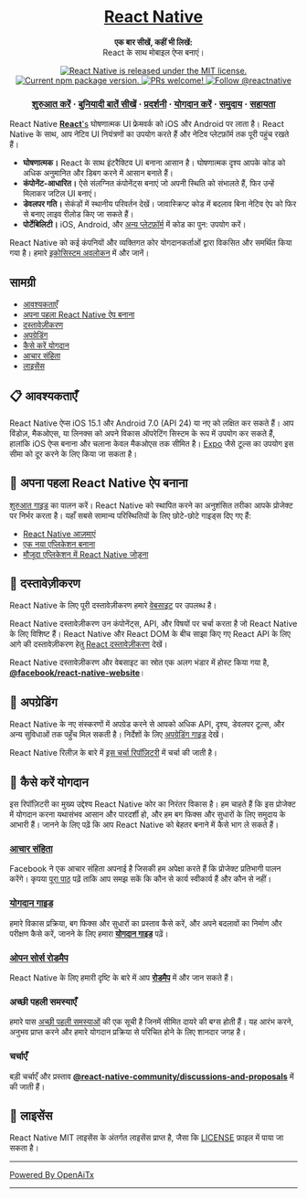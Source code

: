 <h1 align="center">
  <a href="https://reactnative.dev/">
    React Native
  </a>
</h1>

<p align="center">
  <strong>एक बार सीखें, कहीं भी लिखें:</strong><br>
  React के साथ मोबाइल ऐप्स बनाएं।
</p>

<p align="center">
  <a href="https://github.com/facebook/react-native/blob/HEAD/LICENSE">
    <img src="https://img.shields.io/badge/license-MIT-blue.svg" alt="React Native is released under the MIT license." />
  </a>
  <a href="https://www.npmjs.org/package/react-native">
    <img src="https://img.shields.io/npm/v/react-native?color=brightgreen&label=npm%20package" alt="Current npm package version." />
  </a>
  <a href="https://reactnative.dev/docs/contributing">
    <img src="https://img.shields.io/badge/PRs-welcome-brightgreen.svg" alt="PRs welcome!" />
  </a>
  <a href="https://twitter.com/intent/follow?screen_name=reactnative">
    <img src="https://img.shields.io/twitter/follow/reactnative.svg?label=Follow%20@reactnative" alt="Follow @reactnative" />
  </a>
</p>

<h3 align="center">
  <a href="https://reactnative.dev/docs/getting-started">शुरुआत करें</a>
  <span> · </span>
  <a href="https://reactnative.dev/docs/tutorial">बुनियादी बातें सीखें</a>
  <span> · </span>
  <a href="https://reactnative.dev/showcase">प्रदर्शनी</a>
  <span> · </span>
  <a href="https://reactnative.dev/docs/contributing">योगदान करें</a>
  <span> · </span>
  <a href="https://reactnative.dev/help">समुदाय</a>
  <span> · </span>
  <a href="https://github.com/facebook/react-native/blob/HEAD/.github/SUPPORT.md">सहायता</a>
</h3>

React Native [**React**'s][r] घोषणात्मक UI फ्रेमवर्क को iOS और Android पर लाता है। React Native के साथ, आप नेटिव UI नियंत्रणों का उपयोग करते हैं और नेटिव प्लेटफ़ॉर्म तक पूरी पहुंच रखते हैं।

- **घोषणात्मक।** React के साथ इंटरैक्टिव UI बनाना आसान है। घोषणात्मक दृश्य आपके कोड को अधिक अनुमानित और डिबग करने में आसान बनाते हैं।
- **कंपोनेंट-आधारित।** ऐसे संलग्नित कंपोनेंट्स बनाएं जो अपनी स्थिति को संभालते हैं, फिर उन्हें मिलाकर जटिल UI बनाएं।
- **डेवलपर गति।** सेकंडों में स्थानीय परिवर्तन देखें। जावास्क्रिप्ट कोड में बदलाव बिना नेटिव ऐप को फिर से बनाए लाइव रीलोड किए जा सकते हैं।
- **पोर्टेबिलिटी।** iOS, Android, और [अन्य प्लेटफ़ॉर्म][p] में कोड का पुन: उपयोग करें।

React Native को कई कंपनियों और व्यक्तिगत कोर योगदानकर्ताओं द्वारा विकसित और समर्थित किया गया है। हमारे [इकोसिस्टम अवलोकन][e] में और जानें।

[r]: https://react.dev/
[p]: https://reactnative.dev/docs/out-of-tree-platforms
[e]: https://github.com/facebook/react-native/blob/HEAD/ECOSYSTEM.md

## सामग्री

- [आवश्यकताएँ](#-requirements)
- [अपना पहला React Native ऐप बनाना](#-building-your-first-react-native-app)
- [दस्तावेज़ीकरण](#-documentation)
- [अपग्रेडिंग](#-upgrading)
- [कैसे करें योगदान](#-how-to-contribute)
- [आचार संहिता](#code-of-conduct)
- [लाइसेंस](#-license)


## 📋 आवश्यकताएँ

React Native ऐप्स iOS 15.1 और Android 7.0 (API 24) या नए को लक्षित कर सकते हैं। आप विंडोज़, मैकओएस, या लिनक्स को अपने विकास ऑपरेटिंग सिस्टम के रूप में उपयोग कर सकते हैं, हालांकि iOS ऐप्स बनाना और चलाना केवल मैकओएस तक सीमित है। [Expo](https://expo.dev) जैसे टूल्स का उपयोग इस सीमा को दूर करने के लिए किया जा सकता है।

## 🎉 अपना पहला React Native ऐप बनाना

[शुरुआत गाइड](https://reactnative.dev/docs/getting-started) का पालन करें। React Native को स्थापित करने का अनुशंसित तरीका आपके प्रोजेक्ट पर निर्भर करता है। यहाँ सबसे सामान्य परिस्थितियों के लिए छोटे-छोटे गाइड्स दिए गए हैं:

- [React Native आज़माएं][hello-world]
- [एक नया एप्लिकेशन बनाना][new-app]
- [मौजूदा एप्लिकेशन में React Native जोड़ना][existing]

[hello-world]: https://snack.expo.dev/@samples/hello-world
[new-app]: https://reactnative.dev/docs/getting-started
[existing]: https://reactnative.dev/docs/integration-with-existing-apps

## 📖 दस्तावेज़ीकरण

React Native के लिए पूरी दस्तावेज़ीकरण हमारे [वेबसाइट][docs] पर उपलब्ध है।

React Native दस्तावेज़ीकरण उन कंपोनेंट्स, API, और विषयों पर चर्चा करता है जो React Native के लिए विशिष्ट हैं। React Native और React DOM के बीच साझा किए गए React API के लिए आगे की दस्तावेज़ीकरण हेतु [React दस्तावेज़ीकरण][r-docs] देखें।

React Native दस्तावेज़ीकरण और वेबसाइट का स्रोत एक अलग भंडार में होस्ट किया गया है, [**@facebook/react-native-website**][repo-website]।

[docs]: https://reactnative.dev/docs/getting-started
[r-docs]: https://react.dev/learn
[repo-website]: https://github.com/facebook/react-native-website

## 🚀 अपग्रेडिंग

React Native के नए संस्करणों में अपग्रेड करने से आपको अधिक API, दृश्य, डेवलपर टूल्स, और अन्य सुविधाओं तक पहुँच मिल सकती है। निर्देशों के लिए [अपग्रेडिंग गाइड][u] देखें।

React Native रिलीज़ के बारे में [इस चर्चा रिपॉज़िटरी](https://github.com/reactwg/react-native-releases/discussions) में चर्चा की जाती है।

[u]: https://reactnative.dev/docs/upgrading
[repo-releases]: https://github.com/react-native-community/react-native-releases

## 👏 कैसे करें योगदान

इस रिपॉज़िटरी का मुख्य उद्देश्य React Native कोर का निरंतर विकास है। हम चाहते हैं कि इस प्रोजेक्ट में योगदान करना यथासंभव आसान और पारदर्शी हो, और हम बग फिक्स और सुधारों के लिए समुदाय के आभारी हैं। जानने के लिए पढ़ें कि आप React Native को बेहतर बनाने में कैसे भाग ले सकते हैं।

### [आचार संहिता][code]

Facebook ने एक आचार संहिता अपनाई है जिसकी हम अपेक्षा करते हैं कि प्रोजेक्ट प्रतिभागी पालन करेंगे।
कृपया [पूरा पाठ][code] पढ़ें ताकि आप समझ सकें कि कौन से कार्य स्वीकार्य हैं और कौन से नहीं।

[code]: https://code.fb.com/codeofconduct/

### [योगदान गाइड][contribute]

हमारे विकास प्रक्रिया, बग फिक्स और सुधारों का प्रस्ताव कैसे करें, और अपने बदलावों का निर्माण और परीक्षण कैसे करें, जानने के लिए हमारा [**योगदान गाइड**][contribute] पढ़ें।

[contribute]: https://reactnative.dev/docs/contributing

### [ओपन सोर्स रोडमैप][roadmap]

React Native के लिए हमारी दृष्टि के बारे में आप [**रोडमैप**][roadmap] में और जान सकते हैं।

[roadmap]: https://github.com/facebook/react-native/wiki/Roadmap

### अच्छी पहली समस्याएँ

हमारे पास [अच्छी पहली समस्याओं][gfi] की एक सूची है जिनमें सीमित दायरे की बग्स होती हैं। यह आरंभ करने, अनुभव प्राप्त करने और हमारे योगदान प्रक्रिया से परिचित होने के लिए शानदार जगह है।

[gfi]: https://github.com/facebook/react-native/labels/good%20first%20issue

### चर्चाएँ

बड़ी चर्चाएँ और प्रस्ताव [**@react-native-community/discussions-and-proposals**][repo-meta] में की जाती हैं।

[repo-meta]: https://github.com/react-native-community/discussions-and-proposals

## 📄 लाइसेंस

React Native MIT लाइसेंस के अंतर्गत लाइसेंस प्राप्त है, जैसा कि [LICENSE][l] फ़ाइल में पाया जा सकता है।

[l]: https://github.com/facebook/react-native/blob/main/LICENSE

---

[Powered By OpenAiTx](https://github.com/OpenAiTx/OpenAiTx)

---